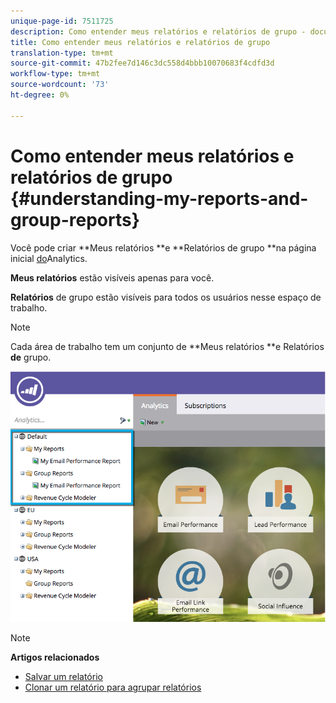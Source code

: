 ```yaml
---
unique-page-id: 7511725
description: Como entender meus relatórios e relatórios de grupo - documentos do Marketing - Documentação do produto
title: Como entender meus relatórios e relatórios de grupo
translation-type: tm+mt
source-git-commit: 47b2fee7d146c3dc558d4bbb10070683f4cdfd3d
workflow-type: tm+mt
source-wordcount: '73'
ht-degree: 0%

---
```



# Como entender meus relatórios e relatórios de grupo {#understanding-my-reports-and-group-reports}

Você pode criar **Meus relatórios **e **Relatórios de grupo **na página inicial [do](navigating-the-analytics-home-page.md)Analytics.

**Meus relatórios** estão visíveis apenas para você.

**Relatórios** de grupo estão visíveis para todos os usuários nesse espaço de trabalho.

>[!NOTE]
>
>Cada área de trabalho tem um conjunto de **Meus relatórios **e Relatórios **de** grupo.

![](assets/image2015-4-21-14-3a41-3a22.png)

>[!NOTE]
>
>**Artigos relacionados**
>
>* [Salvar um relatório](save-a-report.md)
>* [Clonar um relatório para agrupar relatórios](../../../../product-docs/reporting/basic-reporting/report-activity/clone-a-report-to-group-reports.md)

>



